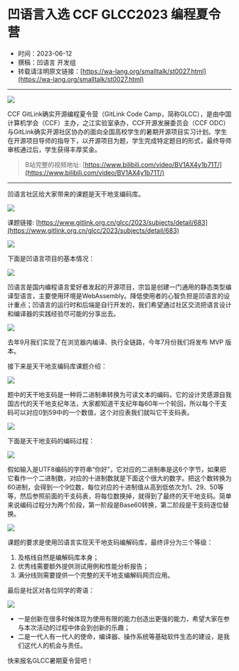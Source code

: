 # 凹语言入选 CCF GLCC2023 编程夏令营

- 时间：2023-06-12
- 撰稿：凹语言 开发组
- 转载请注明原文链接：[https://wa-lang.org/smalltalk/st0027.html](https://wa-lang.org/smalltalk/st0027.html)

---

![](/st0027-xx.png)

CCF GitLink确实开源编程夏令营（GitLink Code Camp，简称GLCC），是由中国计算机学会（CCF）主办，之江实验室承办，CCF开源发展委员会（CCF ODC）与GitLink确实开源社区协办的面向全国高校学生的暑期开源项目实习计划。学生在开源项目导师的指导下，以开源项目为题，学生完成特定题目的形式，最终导师审核通过后，学生获得丰厚奖金。

> B站完整的视频地址: [https://www.bilibili.com/video/BV1AX4y1b71T/](https://www.bilibili.com/video/BV1AX4y1b71T/)

---

凹语言社区给大家带来的课题是天干地支编码库。

![](/st0027-00.png)


课题链接: [https://www.gitlink.org.cn/glcc/2023/subjects/detail/683](https://www.gitlink.org.cn/glcc/2023/subjects/detail/683)

![](/st0027-01.png)

下面是凹语言项目的基本情况：

![](/st0027-02.png)

凹语言是国内编程语言爱好者发起的开源项目，宗旨是创建一门通用的静态类型编译型语言，主要使用环境是WebAssembly。降低使用者的心智负担是凹语言的设计重点；凹语言的运行时和后端是自行开发的，我们希望通过社区交流把语言设计和编译器的实践经验尽可能的分享出去。

![](/st0027-03.png)

去年9月我们实现了在浏览器内编译、执行全链路，今年7月份我们将发布 MVP 版本。

接下来是天干地支编码库课题介绍：

![](/st0027-04.png)


题中的天干地支码是一种将二进制串转换为可读文本的编码，它的设计灵感源自我国古代的天干地支纪年法，大家都知道干支纪年每60年一个轮回，所以每个干支码可以对应0到59中的一个数值，这个对应表我们就叫它干支码表。

![](/st0027-05.png)

下面是天干地支码的编码过程：

![](/st0027-06.png)


假如输入是UTF8编码的字符串“你好”，它对应的二进制串是这6个字节，如果把它看作一个二进制数，对应的十进制数就是下面这个很大的数字。把这个数转换为60进制，会得到一个9位数，每位对应的十进制值从高到低依次为1、29、50等等，然后参照前面的干支码表，将每位数换掉，就得到了最终的天干地支码。简单来说编码过程分为两个阶段，第一阶段是Base60转换，第二阶段是干支码逐位替换。

![](/st0027-07.png)


课题的要求是使用凹语言实现天干地支码编解码库，最终评分为三个等级：

1. 及格线自然是编解码库本身；
2. 优秀线需要额外提供测试用例和性能分析报告；
3. 满分线则需要提供一个完整的天干地支编解码网页应用。

最后是社区对各位同学的寄语：

![](/st0027-08.png)

- 一是创新在很多时候体现为使用有限的能力创造出更强的能力，希望大家在参与本次活动的过程中体会到创新的乐趣；
- 二是一代人有一代人的使命，编译器、操作系统等基础软件生态的建设，是我们这代人的机会与责任。

快来报名GLCC暑期夏令营吧！
